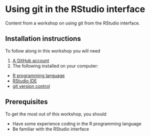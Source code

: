 # Using git in the RStudio interface
Content from a workshop on using git from the RStudio interface.

## Installation instructions

To follow along in this workshop you will need 
1. [A GitHub account](https://docs.github.com/en/get-started/signing-up-for-github/signing-up-for-a-new-github-account)
2. The following installed on your computer: 
  * [R programming language](https://rstudio-education.github.io/hopr/starting.html#how-to-download-and-install-r)
  *  [RStudio IDE](https://rstudio-education.github.io/hopr/starting.html#rstudio)
  *  [git version control](https://happygitwithr.com/install-git)

## Prerequisites
To get the most out of this workshop, you should
* Have some experience coding in the R programming language
* Be familiar with the RStudio interface
